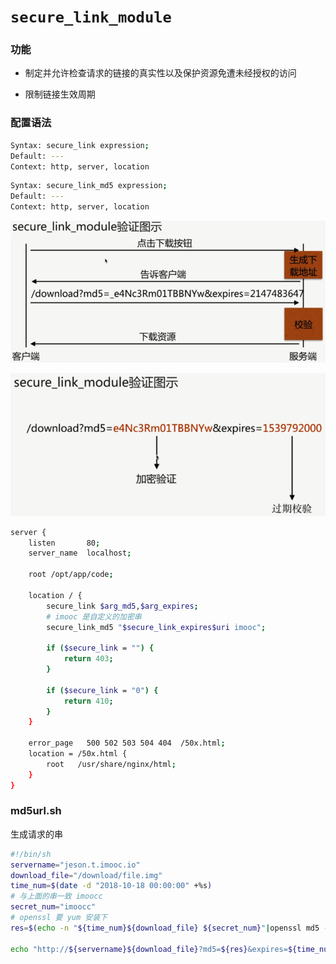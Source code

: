 # `secure_link_module`

### 功能

- 制定并允许检查请求的链接的真实性以及保护资源免遭未经授权的访问

- 限制链接生效周期

### 配置语法

```bash
Syntax: secure_link expression;
Default: ---
Context: http, server, location
```

```bash
Syntax: secure_link_md5 expression;
Default: ---
Context: http, server, location
```

![](./media/secure_link_module.png)

![](./media/secure_link_module2.png)

```bash
server {
    listen       80;
    server_name  localhost;

    root /opt/app/code;

    location / {
        secure_link $arg_md5,$arg_expires;
        # imooc 是自定义的加密串
        secure_link_md5 "$secure_link_expires$uri imooc";

        if ($secure_link = "") {
            return 403;
        }

        if ($secure_link = "0") {
            return 410;
        }
    }

    error_page   500 502 503 504 404  /50x.html;
    location = /50x.html {
        root   /usr/share/nginx/html;
    }
}
```

### md5url.sh

生成请求的串

```bash
#!/bin/sh
servername="jeson.t.imooc.io"
download_file="/download/file.img"
time_num=$(date -d "2018-10-18 00:00:00" +%s)
# 与上面的串一致 imoocc
secret_num="imoocc"
# openssl 要 yum 安装下
res=$(echo -n "${time_num}${download_file} ${secret_num}"|openssl md5 -binary | openssl base64 | tr +/ -_ | tr -d =)

echo "http://${servername}${download_file}?md5=${res}&expires=${time_num}"
```